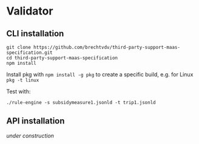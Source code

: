 # Validator

## CLI installation

```
git clone https://github.com/brechtvdv/third-party-support-maas-specification.git
cd third-party-support-maas-specification
npm install
```

Install pkg with `npm install -g pkg` to create a specific build, e.g. for Linux `pkg -t linux` 

Test with:
```
./rule-engine -s subsidymeasure1.jsonld -t trip1.jsonld
```

## API installation

_under construction_
